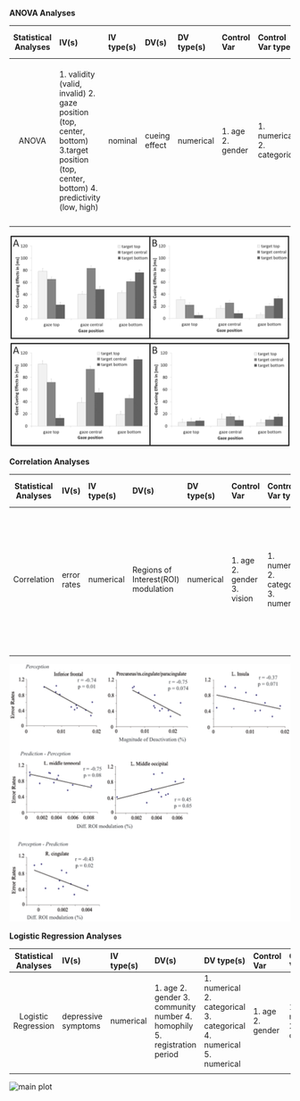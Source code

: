 
**ANOVA Analyses**

| **Statistical Analyses**	|  **IV(s)**  |  **IV type(s)** |  **DV(s)**  |  **DV type(s)**  |  **Control Var** | **Control Var type**  | **Question to be answered** | **_H0_** | **alpha** | **link to paper**| 
|:----------:|:----------|:------------|:-------------|:-------------|:------------|:------------- |:------------------|:----:|:-------:|:-------|
ANOVA	| 1. validity (valid, invalid) 2. gaze position (top, center, bottom) 3.target position (top, center, bottom) 4. predictivity (low, high) | nominal | cueing effect | numerical | 1. age 2. gender | 1. numerical 2. categorical | Whether attentional orienting to gaze direction is influenced by explicit (i.e., instructed) and implicit (i.e., experienced) information about the predictivity of gaze behavior? | gazing cueing effect for exact position  <= gazing cueing effect for one of two positions | 0.005 | [What We Observe Is Biased by What Other People Tell Us: Beliefs about the Reliability of Gaze Behavior Modulate Attentional Orienting to Gaze Cues](https://journals.plos.org/plosone/article?id=10.1371/journal.pone.0094529#pone-0094529-g002) |
  |||||||||
  
  ![main plot](ANOVA1.TIF)
  ![main plot](ANOVA2.TIF)
  
  
 **Correlation Analyses**

| **Statistical Analyses**	|  **IV(s)**  |  **IV type(s)** |  **DV(s)**  |  **DV type(s)**  |  **Control Var** | **Control Var type**  | **Question to be answered** | **_H0_** | **alpha** | **link to paper**| 
|:----------:|:----------|:------------|:-------------|:-------------|:------------|:------------- |:------------------|:----:|:-------:|:-------|
Correlation	| error rates | numerical | Regions of Interest(ROI) modulation | numerical | 1. age 2. gender 3. vision| 1. numerical 2. categorical 3. numerical |  Is there any correlation between error rates and regions that showed differential activity in perception or prediction trials? | Corr(error rate, ROI) <= 0  | 0.005 | [Neural Correlates of Visual Motion Prediction](https://journals.plos.org/plosone/article?id=10.1371/journal.pone.0039854) |
  |||||||||
  
  ![main plot](Correlation.png)

**Logistic Regression Analyses**

| **Statistical Analyses**	|  **IV(s)**  |  **IV type(s)** |  **DV(s)**  |  **DV type(s)**  |  **Control Var** | **Control Var type**  | **Question to be answered** | **_H0_** | **alpha** | **link to paper**| 
|:----------:|:----------|:------------|:-------------|:-------------|:------------|:------------- |:------------------|:----:|:-------:|:-------|
Logistic Regression| depressive symptoms | numerical | 1. age 2. gender 3. community number 4. homophily 5. registration period | 1. numerical 2. categorical 3. categorical 4. numerical 5. numerical | 1. age 2. gender| 1. numerical 2. categorical |  Whether suicide ideation is correlated with personal characteristics including social network variables? | Corr(personal characteristics, depressive symptoms) <= 0  | 0.005 | [Suicide Ideation of Individuals in Online Social Networks](https://journals.plos.org/plosone/article?id=10.1371/journal.pone.0190387) |
  |||||||||

![main plot](LogisticRegression.png)
